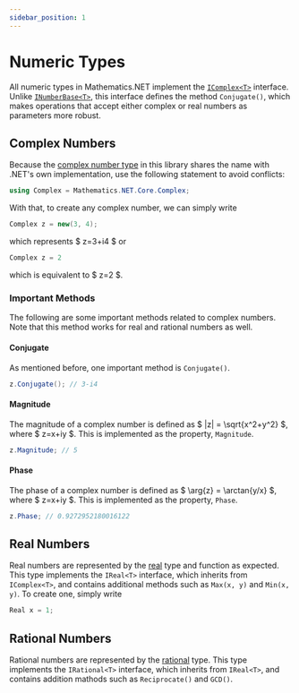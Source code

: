 ```yaml
---
sidebar_position: 1
---
```


# Numeric Types

All numeric types in Mathematics.NET implement the [`IComplex<T>`](https://github.com/HamletTanyavong/Mathematics.NET/blob/main/src/Mathematics.NET/Core/IComplex.cs) interface. Unlike [`INumberBase<T>`](https://github.com/dotnet/runtime/blob/main/src/libraries/System.Private.CoreLib/src/System/Numerics/INumberBase.cs), this interface defines the method `Conjugate()`, which makes operations that accept either complex or real numbers as parameters more robust.

## Complex Numbers

Because the [complex number type](https://github.com/HamletTanyavong/Mathematics.NET/blob/main/src/Mathematics.NET/Core/Complex.cs) in this library shares the name with .NET's own implementation, use the following statement to avoid conflicts:

```csharp
using Complex = Mathematics.NET.Core.Complex;
```
With that, to create any complex number, we can simply write

```csharp
Complex z = new(3, 4);
```

which represents $ z=3+i4 $ or

```csharp
Complex z = 2
```

which is equivalent to $ z=2 $.

### Important Methods

The following are some important methods related to complex numbers. Note that this method works for real and rational numbers as well.

#### Conjugate

As mentioned before, one important method is `Conjugate()`.

```csharp
z.Conjugate(); // 3-i4
```

#### Magnitude

The magnitude of a complex number is defined as $ |z| = \sqrt{x^2+y^2} $, where $ z=x+iy $. This is implemented as the property, `Magnitude`.

```csharp
z.Magnitude; // 5
```

#### Phase

The phase of a complex number is defined as $ \arg{z} = \arctan{y/x} $, where $ z=x+iy $. This is implemented as the property, `Phase`.

```csharp
z.Phase; // 0.9272952180016122
```


## Real Numbers

Real numbers are represented by the [real](https://github.com/HamletTanyavong/Mathematics.NET/blob/main/src/Mathematics.NET/Core/Real.cs) type and function as expected. This type implements the `IReal<T>` interface, which inherits from `IComplex<T>`, and contains additional methods such as `Max(x, y)` and `Min(x, y)`. To create one, simply write

```csharp
Real x = 1;
```

## Rational Numbers

Rational numbers are represented by the [rational](https://github.com/HamletTanyavong/Mathematics.NET/blob/main/src/Mathematics.NET/Core/Rational.cs) type. This type implements the `IRational<T>` interface, which inherits from `IReal<T>`, and contains addition mathods such as `Reciprocate()` and `GCD()`.
